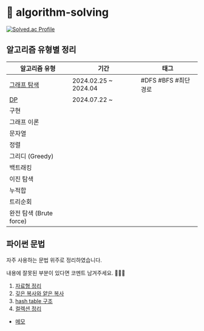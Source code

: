 # 🐯 algorithm-solving

[![Solved.ac Profile](http://mazassumnida.wtf/api/v2/generate_badge?boj=leedrkr323&hide_border=true)](https://solved.ac/leedrkr323/)

## 알고리즘 유형별 정리

| 알고리즘 유형                                                        | 기간                   | 태그              |
|----------------------------------------------------------------|----------------------|-----------------|
| [그래프 탐색](./BOJ/graph_traversal/README.md)           | 2024.02.25 ~ 2024.04 | #DFS #BFS #최단경로 |
| [DP](./BOJ/dynamic_programming/README.md) | 2024.07.22 ~         |                 |
| 구현                                                             |                      |                 |
| 그래프 이론                                                         |                      |                 |
| 문자열                                                            |                      |                 |
| 정렬                                                             |                      |                 |
| 그리디 (Greedy)                                                   |                      |                 |
| 백트래킹                                                           |                      |                 |
| 이진 탐색                                                          |                      |                 |
| 누적합                                                            |                      |                 |
| 트리순회                                                           |                      |                 |
| 완전 탐색 (Brute force)                                            |                      |                 |

## 파이썬 문법

자주 사용하는 문법 위주로 정리하였습니다.

내용에 잘못된 부분이 있다면 코멘트 남겨주세요. 🙇🏻‍♀️

1. [자료형 정리](/python/data_type.md)
2. [깊은 복사와 얕은 복사](/python/copy.md)
3. [hash table 구조](/python/hashtable.md)
4. [컬렉션 정리](/python/collection.md)

+ [메모](convention.md)
